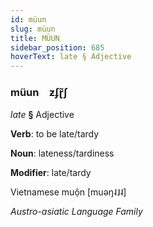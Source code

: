 ```yaml
---
id: müun
slug: müun
title: MÜUN
sidebar_position: 685
hoverText: late § Adjective
---
```


### müun&emsp;<span kind="abugida">ƶʄɽ̃ʃ</span>

*late* **§** Adjective

**Verb**: to be late/tardy

**Noun**: lateness/tardiness

**Modifier**: late/tardy

Vietnamese muộn [muəŋ˨˩˨]

*Austro-asiatic Language Family*